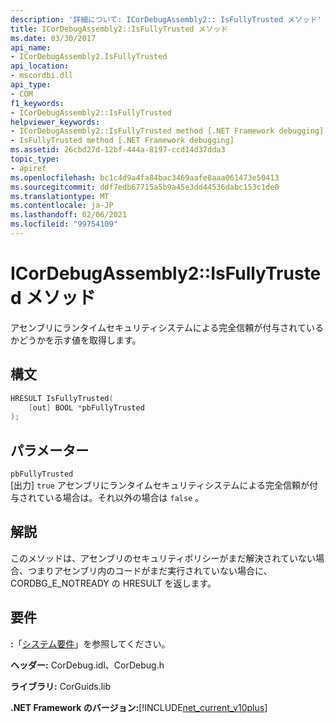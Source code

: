 ```yaml
---
description: '詳細について: ICorDebugAssembly2:: IsFullyTrusted メソッド'
title: ICorDebugAssembly2::IsFullyTrusted メソッド
ms.date: 03/30/2017
api_name:
- ICorDebugAssembly2.IsFullyTrusted
api_location:
- mscordbi.dll
api_type:
- COM
f1_keywords:
- ICorDebugAssembly2::IsFullyTrusted
helpviewer_keywords:
- ICorDebugAssembly2::IsFullyTrusted method [.NET Framework debugging]
- IsFullyTrusted method [.NET Framework debugging]
ms.assetid: 26cbd27d-12bf-444a-8197-ccd14d37dda3
topic_type:
- apiref
ms.openlocfilehash: bc1c4d9a4fa84bac3469aafe8aaa061473e50413
ms.sourcegitcommit: ddf7edb67715a5b9a45e3dd44536dabc153c1de0
ms.translationtype: MT
ms.contentlocale: ja-JP
ms.lasthandoff: 02/06/2021
ms.locfileid: "99754109"
---
```

# <a name="icordebugassembly2isfullytrusted-method"></a>ICorDebugAssembly2::IsFullyTrusted メソッド

アセンブリにランタイムセキュリティシステムによる完全信頼が付与されているかどうかを示す値を取得します。  
  
## <a name="syntax"></a>構文  
  
```cpp  
HRESULT IsFullyTrusted(  
    [out] BOOL *pbFullyTrusted  
);  
```  
  
## <a name="parameters"></a>パラメーター  

 `pbFullyTrusted`  
 [出力] `true` アセンブリにランタイムセキュリティシステムによる完全信頼が付与されている場合は。それ以外の場合は `false` 。  
  
## <a name="remarks"></a>解説  

 このメソッドは、アセンブリのセキュリティポリシーがまだ解決されていない場合、つまりアセンブリ内のコードがまだ実行されていない場合に、CORDBG_E_NOTREADY の HRESULT を返します。  
  
## <a name="requirements"></a>要件  

 **:**「[システム要件](../../get-started/system-requirements.md)」を参照してください。  
  
 **ヘッダー:** CorDebug.idl、CorDebug.h  
  
 **ライブラリ:** CorGuids.lib  
  
 **.NET Framework のバージョン:**[!INCLUDE[net_current_v10plus](../../../../includes/net-current-v10plus-md.md)]
